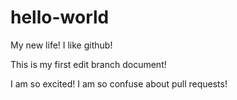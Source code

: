 # hello-world
My new life!
I like github!

This is my first edit branch document!

I am so excited!
I am so confuse about pull requests!
